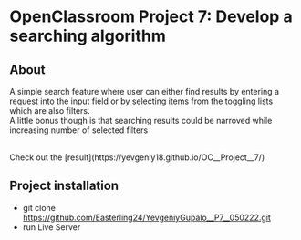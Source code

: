 # OpenClassroom Project 7: Develop a searching algorithm 

## About
A simple search feature where user can either find results by entering a request into the input field or by selecting items from the toggling lists which are also filters.
</br>
 A little bonus though is that searching results could be narroved while increasing number of selected filters

 </br>
 Check out the [result](https://yevgeniy18.github.io/OC__Project__7/)

## Project installation
* git clone https://github.com/Easterling24/YevgeniyGupalo__P7__050222.git
* run Live Server 


